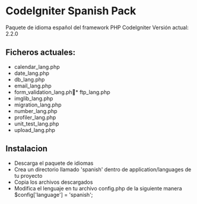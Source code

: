# CodeIgniter Spanish Pack
Paquete de idioma español del framework PHP CodeIgniter
Versión actual: 2.2.0

## Ficheros actuales:
* calendar_lang.php
* date_lang.php
* db_lang.php
* email_lang.php
* form_validation_lang.ph * ftp_lang.php
* imglib_lang.php
* migration_lang.php
* number_lang.php
* profiler_lang.php
* unit_test_lang.php
* upload_lang.php

## Instalacion
* Descarga el paquete de idiomas
* Crea un directorio llamado 'spanish' dentro de application/languages de tu proyecto
* Copia los archivos descargados
* Modifica el lenguaje en tu archivo config.php de la siguiente manera $config['language']	= 'spanish';
